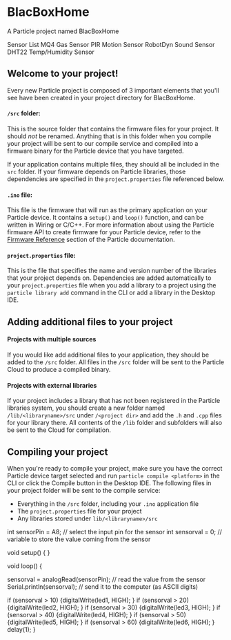 # BlacBoxHome

A Particle project named BlacBoxHome

Sensor List
MQ4 Gas Sensor
PIR Motion Sensor
RobotDyn Sound Sensor
DHT22 Temp/Humidity Sensor

## Welcome to your project!

Every new Particle project is composed of 3 important elements that you'll see have been created in your project directory for BlacBoxHome.

#### ```/src``` folder:  
This is the source folder that contains the firmware files for your project. It should *not* be renamed.
Anything that is in this folder when you compile your project will be sent to our compile service and compiled into a firmware binary for the Particle device that you have targeted.

If your application contains multiple files, they should all be included in the `src` folder. If your firmware depends on Particle libraries, those dependencies are specified in the `project.properties` file referenced below.

#### ```.ino``` file:
This file is the firmware that will run as the primary application on your Particle device. It contains a `setup()` and `loop()` function, and can be written in Wiring or C/C++. For more information about using the Particle firmware API to create firmware for your Particle device, refer to the [Firmware Reference](https://docs.particle.io/reference/firmware/) section of the Particle documentation.

#### ```project.properties``` file:  
This is the file that specifies the name and version number of the libraries that your project depends on. Dependencies are added automatically to your `project.properties` file when you add a library to a project using the `particle library add` command in the CLI or add a library in the Desktop IDE.

## Adding additional files to your project

#### Projects with multiple sources
If you would like add additional files to your application, they should be added to the `/src` folder. All files in the `/src` folder will be sent to the Particle Cloud to produce a compiled binary.

#### Projects with external libraries
If your project includes a library that has not been registered in the Particle libraries system, you should create a new folder named `/lib/<libraryname>/src` under `/<project dir>` and add the `.h` and `.cpp` files for your library there. All contents of the `/lib` folder and subfolders will also be sent to the Cloud for compilation.

## Compiling your project

When you're ready to compile your project, make sure you have the correct Particle device target selected and run `particle compile <platform>` in the CLI or click the Compile button in the Desktop IDE. The following files in your project folder will be sent to the compile service:

- Everything in the `/src` folder, including your `.ino` application file
- The `project.properties` file for your project
- Any libraries stored under `lib/<libraryname>/src`


int sensorPin = A8; 	// select the input pin for the sensor
int sensorval = 0; 		// variable to store the value coming from the sensor

void setup() {
}

void loop() {

sensorval = analogRead(sensorPin); // read the value from the sensor
Serial.println(sensorval); // send it to the computer (as ASCII digits)

if (sensorval > 10) {digitalWrite(led1, HIGH); }
if (sensorval > 20) {digitalWrite(led2, HIGH); }
if (sensorval > 30) {digitalWrite(led3, HIGH); }
if (sensorval > 40) {digitalWrite(led4, HIGH); }
if (sensorval > 50) {digitalWrite(led5, HIGH); }
if (sensorval > 60) {digitalWrite(led6, HIGH); }
delay(1);
}﻿
